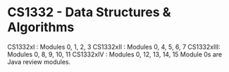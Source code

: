 # CS1332 - Data Structures & Algorithms

CS1332xI  : Modules 0, 1, 2, 3
CS1332xII : Modules 0, 4, 5, 6, 7
CS1332xIII: Modules 0, 8, 9, 10, 11
CS1332xIV : Modules 0, 12, 13, 14, 15
Module 0s are Java review modules.